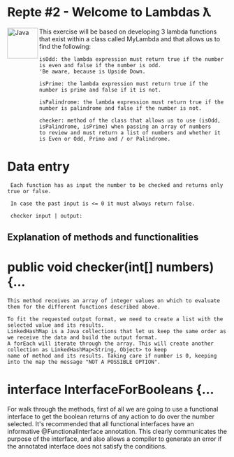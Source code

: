 # Repte #2 - Welcome to Lambdas ƛ
<img align="left" alt="Java" width="70px" src="https://forkpoint.com/wp-content/uploads/java-logo-transparent.png" />

This exercise will be based on developing 3 lambda functions that exist within a class called MyLambda and that allows us to find the following:

    isOdd: the lambda expression must return true if the number is even and false if the number is odd. 
    'Be aware, because is Upside Down.

    isPrime: the lambda expression must return true if the number is prime and false if it is not.

    isPalindrome: the lambda expression must return true if the number is palindrome and false if the number is not.

    checker: method of the class that allows us to use (isOdd, isPalindrome, isPrime) when passing an array of numbers 
    to review and must return a list of numbers and whether it is Even or Odd, Primo and / or Palindrome.
    
    
  # Data entry

     Each function has as input the number to be checked and returns only true or false.

     In case the past input is <= 0 it must always return false.

     checker input | output:

## Explanation of methods and functionalities

# public void checker(int[] numbers) {...

    This method receives an array of integer values on which to evaluate them for the different functions described above.
    
    To fit the requested output format, we need to create a list with the selected value and its results. 
    LinkedHashMap is a Java collections that let us keep the same order as we receive the data and build the output format.
    A forEach will iterate through the array. This will create another collection as LinkedHashMap<String, Object> to keep
    name of method and its results. Taking care if number is 0, keeping into the map the message "NOT A POSSIBLE OPTION".
    
# interface InterfaceForBooleans {...

For walk through the methods, first of all we are going to use a functional interface to get the boolean returns of any 
action to do over the number selected. It's recommended that all functional interfaces have an informative 
@FunctionalInterface annotation. This clearly communicates the purpose of the interface, and also allows a compiler 
to generate an error if the annotated interface does not satisfy the conditions.
